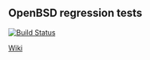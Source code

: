 ## OpenBSD regression tests

[![Build Status](https://travis-ci.org/ligurio/openbsd-tests.svg?branch=master)](https://travis-ci.org/ligurio/openbsd-tests)

[Wiki](https://github.com/ligurio/openbsd-tests/wiki)
